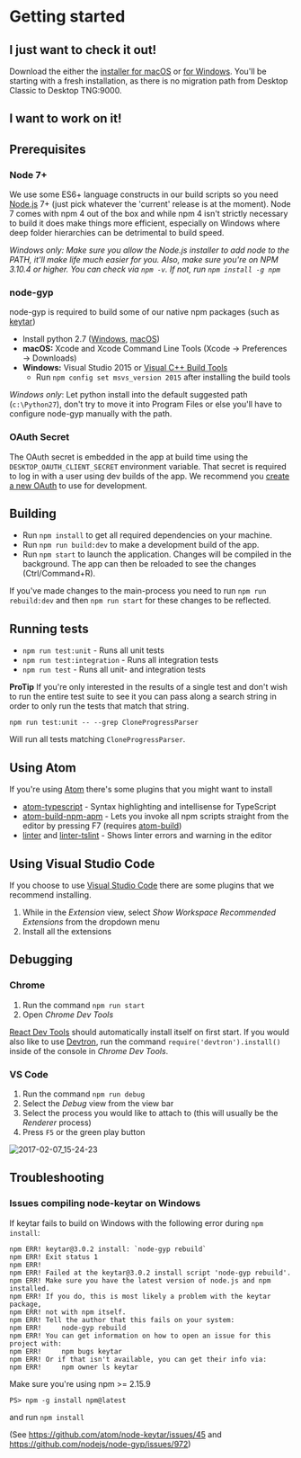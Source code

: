 # Getting started

## I just want to check it out!

Download the either the [installer for macOS](https://central.github.com/deployments/desktop/desktop/latest/darwin) or [for Windows](https://central.github.com/deployments/desktop/desktop/latest/win32). You'll be starting with a fresh installation, as there is no migration path from Desktop Classic to Desktop TNG:9000.

## I want to work on it!
## Prerequisites

### Node 7+

We use some ES6+ language constructs in our build scripts so you need [Node.js](https://nodejs.org) 7+ (just pick whatever the 'current' release is at the moment). Node 7 comes with npm 4 out of the box and while npm 4 isn't strictly necessary to build it does make things more efficient, especially on Windows where deep folder hierarchies can be detrimental to build speed.

*Windows only: Make sure you allow the Node.js installer to add node to the PATH, it'll make life much easier for you. Also, make sure you're on NPM 3.10.4 or higher. You can check via `npm -v`. If not, run `npm install -g npm`*

### node-gyp

node-gyp is required to build some of our native npm packages (such as [keytar](https://github.com/atom/node-keytar))

* Install python 2.7 ([Windows](https://www.python.org/downloads/windows/), [macOS](https://www.python.org/downloads/mac-osx/))
* **macOS:** Xcode and Xcode Command Line Tools (Xcode -> Preferences -> Downloads)
* **Windows:** Visual Studio 2015 or [Visual C++ Build Tools](http://go.microsoft.com/fwlink/?LinkId=691126)
  * Run `npm config set msvs_version 2015` after installing the build tools

*Windows only*: Let python install into the default suggested path (`c:\Python27`), don't try to move it into Program Files or else you'll have to configure node-gyp manually with the path.

### OAuth Secret

The OAuth secret is embedded in the app at build time using the `DESKTOP_OAUTH_CLIENT_SECRET` environment variable. That secret is required to log in with a user using dev builds of the app. We recommend you [create a new OAuth](https://github.com/settings/applications/new) to use for development.

## Building

* Run `npm install` to get all required dependencies on your machine.
* Run `npm run build:dev` to make a development build of the app.
* Run `npm start` to launch the application. Changes will be compiled in the background. The app can then be reloaded to see the changes (Ctrl/Command+R).

If you've made changes to the main-process you need to run `npm run rebuild:dev` and then `npm run start` for these changes to be reflected.

## Running tests

- `npm run test:unit` - Runs all unit tests
- `npm run test:integration` - Runs all integration tests
- `npm run test` - Runs all unit- and integration tests

**ProTip** If you're only interested in the results of a single test and don't wish to run the entire test suite to see it you can pass along a search string in order to only run the tests that match that string.

```
npm run test:unit -- --grep CloneProgressParser
```

Will run all tests matching `CloneProgressParser`.

## Using Atom

If you're using [Atom](https://atom.io/) there's some plugins that you might want to install

* [atom-typescript](https://atom.io/packages/atom-typescript) - Syntax highlighting and intellisense for TypeScript
* [atom-build-npm-apm](https://atom.io/packages/build-npm-apm) - Lets you invoke all npm scripts straight from the editor by pressing F7 (requires [atom-build](https://atom.io/packages/build))
* [linter](https://atom.io/packages/linter) and [linter-tslint](https://atom.io/packages/linter-tslint) - Shows linter errors and warning in the editor

## Using Visual Studio Code

If you choose to use [Visual Studio Code](https://code.visualstudio.com/) there are some plugins that we recommend installing.

1. While in the _Extension_ view, select *Show Workspace Recommended Extensions* from the dropdown menu
2. Install all the extensions

## Debugging

### Chrome

1. Run the command `npm run start`
2. Open _Chrome Dev Tools_

[React Dev Tools](https://chrome.google.com/webstore/detail/react-developer-tools/fmkadmapgofadopljbjfkapdkoienihi?hl=en) should automatically install itself on first start. If you would also like to use [Devtron](http://electron.atom.io/devtron/), run the command `require('devtron').install()` inside of the console in _Chrome Dev Tools_.

### VS Code

1. Run the command `npm run debug`
2. Select the _Debug_ view from the view bar
3. Select the process you would like to attach to (this will usually be the _Renderer_ process)
4. Press `F5` or the green play button

![2017-02-07_15-24-23](https://cloud.githubusercontent.com/assets/1715082/22712204/90ca44fa-ed49-11e6-9110-ffa9c1d4f752.jpg)

## Troubleshooting

### Issues compiling node-keytar on Windows

If keytar fails to build on Windows with the following error during `npm install`:

```
npm ERR! keytar@3.0.2 install: `node-gyp rebuild`
npm ERR! Exit status 1
npm ERR!
npm ERR! Failed at the keytar@3.0.2 install script 'node-gyp rebuild'.
npm ERR! Make sure you have the latest version of node.js and npm installed.
npm ERR! If you do, this is most likely a problem with the keytar package,
npm ERR! not with npm itself.
npm ERR! Tell the author that this fails on your system:
npm ERR!     node-gyp rebuild
npm ERR! You can get information on how to open an issue for this project with:
npm ERR!     npm bugs keytar
npm ERR! Or if that isn't available, you can get their info via:
npm ERR!     npm owner ls keytar
```

Make sure you're using npm >= 2.15.9

```
PS> npm -g install npm@latest
```

and run `npm install`

(See https://github.com/atom/node-keytar/issues/45 and https://github.com/nodejs/node-gyp/issues/972)
